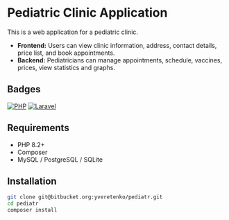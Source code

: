 # Pediatric Clinic Application

This is a web application for a pediatric clinic.

- **Frontend:** Users can view clinic information, address, contact details, price list, and book appointments.
- **Backend:** Pediatricians can manage appointments, schedule, vaccines, prices, view statistics and graphs.

## Badges
[![PHP](https://img.shields.io/badge/PHP-8.2-blue)]()
[![Laravel](https://img.shields.io/badge/Laravel-10-red)]()

## Requirements
- PHP 8.2+
- Composer
- MySQL / PostgreSQL / SQLite

## Installation

```bash
git clone git@bitbucket.org:yveretenko/pediatr.git
cd pediatr
composer install
```
